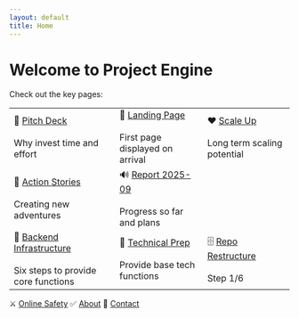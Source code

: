 ```yaml
---
layout: default
title: Home
---
```


# Welcome to Project Engine

Check out the key pages:

<table>
  <tr>
    <td>💚 <a href="https://innov8tor3.github.io/project-engine/pitch/pitch.html">Pitch Deck</a><br><br>Why invest time and effort</td>
    <td>💙 <a href="https://innov8tor3.github.io/project-engine/ops-hub/ops-hub.html">Landing Page</a><br><br>First page displayed on arrival</td>
    <td>❤ <a href="https://innov8tor3.github.io/project-engine/scale-up/scale-up.html">Scale Up</a><br><br>Long term scaling potential</td>
  </tr>
  <tr>
    <td>🚀 <a href="https://innov8tor3.github.io/project-engine/action-stories/action-stories.html">Action Stories</a><br><br>Creating new adventures</td>
    <td>🔊 <a href="https://innov8tor3.github.io/project-engine/reports/report-2025-09/2025-09.html">Report 2025-09</a><br><br>Progress so far and plans</td>
  </tr>
  <tr>
    <td>🚜 <a href="https://innov8tor3.github.io/project-engine/reports/backend/infra.html">Backend Infrastructure</a><br><br>Six steps to provide core functions</td>
    <td>🌱 <a href="https://innov8tor3.github.io/project-engine/dev-envt/dev-envt.html">Technical Prep</a><br><br>Provide base tech functions</td>
    <td>🗄 <a href="https://innov8tor3.github.io/project-engine/backend/repo-restructure/repo-restructure.html">Repo Restructure</a><br><br>Step 1/6</td>
  </tr>
</table>

⚔ <a href="https://innov8tor3.github.io/project-engine/github-safety/github-safety.html">Online Safety</a> ✅ <a href="https://innov8tor3.github.io/project-engine/about/about.html">About</a> 🤳 [Contact](contact.md)
